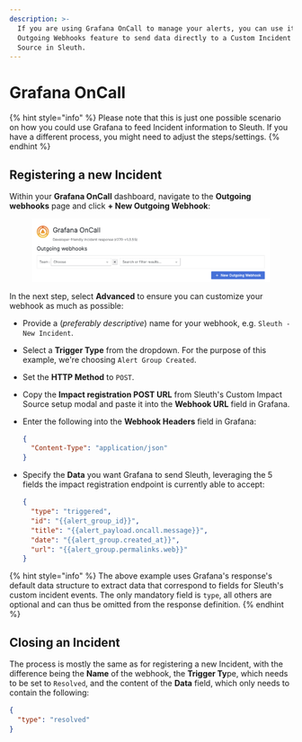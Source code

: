 ```yaml
---
description: >-
  If you are using Grafana OnCall to manage your alerts, you can use its
  Outgoing Webhooks feature to send data directly to a Custom Incident Impact
  Source in Sleuth.
---
```


# Grafana OnCall

{% hint style="info" %}
Please note that this is just one possible scenario on how you could use Grafana to feed Incident information to Sleuth. If you have a different process, you might need to adjust the steps/settings.&#x20;
{% endhint %}

## Registering a new Incident

Within your **Grafana OnCall** dashboard, navigate to the **Outgoing webhooks** page and click **+ New Outgoing Webhook**:

<figure><img src="../../../.gitbook/assets/image (1).png" alt=""><figcaption></figcaption></figure>

In the next step, select **Advanced** to ensure you can customize your webhook as much as possible:

* Provide a (_preferably descriptive_) name for your webhook, e.g. `Sleuth - New Incident`.
* Select a **Trigger Type** from the dropdown. For the purpose of this example, we're choosing `Alert Group Created`.
* Set the **HTTP Method** to `POST`.
* Copy the **Impact registration POST URL** from Sleuth's Custom Impact Source setup modal and paste it into the **Webhook URL** field in Grafana.
*   Enter the following into the **Webhook Headers** field in Grafana:

    ```json
    {
      "Content-Type": "application/json"
    }
    ```
*   Specify the **Data** you want Grafana to send Sleuth, leveraging the 5 fields the impact registration endpoint is currently able to accept:

    ```json
    {
      "type": "triggered",
      "id": "{{alert_group_id}}",
      "title": "{{alert_payload.oncall.message}}",
      "date": "{{alert_group.created_at}}",
      "url": "{{alert_group.permalinks.web}}"
    }
    ```

{% hint style="info" %}
The above example uses Grafana's response's default data structure to extract data that correspond to fields for Sleuth's custom incident events. The only mandatory field is `type`, all others are optional and can thus be omitted from the response definition.
{% endhint %}

## Closing an Incident

The process is mostly the same as for registering a new Incident, with the difference being the **Name** of the webhook, the **Trigger Ty**pe, which needs to be set to `Resolved`, and the content of the **Data** field, which only needs to contain the following:

```json
{
  "type": "resolved"
}
```
